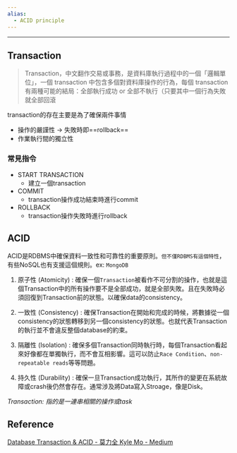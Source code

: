 ```yaml
---
alias:
  - ACID principle
---
```


---

## Transaction

>Transaction，中文翻作交易或事務，是資料庫執行過程中的一個「邏輯單位」，一個 transaction 中包含多個對資料庫操作的行為，每個 transaction 有兩種可能的結局：全部執行成功 or 全部不執行（只要其中一個行為失敗就全部回滾

transaction的存在主要是為了確保兩件事情
+ 操作的嚴謹性 -> 失敗時即==rollback==
+ 作業執行間的獨立性

### 常見指令

+ START TRANSACTION
	+ 建立一個transaction
+ COMMIT
	+ transaction操作成功結束時進行commit
+ ROLLBACK
	+ transaction操作失敗時進行rollback

## ACID

ACID是RDBMS中確保資料一致性和可靠性的重要原則。`但不僅RDBMS有這個特性`，有些NoSQL也有支援這個規則。ex: `MongoDB`

1. 原子性 (Atomicity) : 確保一個`Transaction`被看作不可分割的操作，也就是這個Transaction中的所有操作要不是全部成功，就是全部失敗。且在失敗時必須回復到Transaction前的狀態。以確保data的consistency。

2. 一致性 (Consistency) : 確保Transaction在開始和完成的時候，將數據從一個consistency的狀態轉移到另一個consistency的狀態。也就代表Transaction的執行並不會違反整個database的約束。

3. 隔離性 (Isolation) : 確保多個Transaction同時執行時，每個Transaction看起來好像都在單獨執行，而不會互相影響。這可以防止`Race Condition`、`non-repeatable reads`等等問題。

4. 持久性 (Durability) : 確保一旦Transaction成功執行，其所作的變更在系統故障或crash後仍然會存在。通常涉及將Data寫入Stroage，像是Disk。


*Transaction: 指的是一連串相關的操作或task*

## Reference
[Database Transaction & ACID - 莫力全 Kyle Mo - Medium](https://oldmo860617.medium.com/database-transaction-acid-156a3b75845e)
